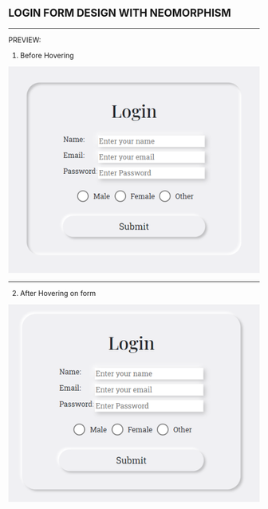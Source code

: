 ## LOGIN FORM DESIGN WITH NEOMORPHISM
---
PREVIEW:

1) Before Hovering 

![inactive](./inactive_design.PNG)
___
2) After Hovering on form

![active](./active_design.PNG)
